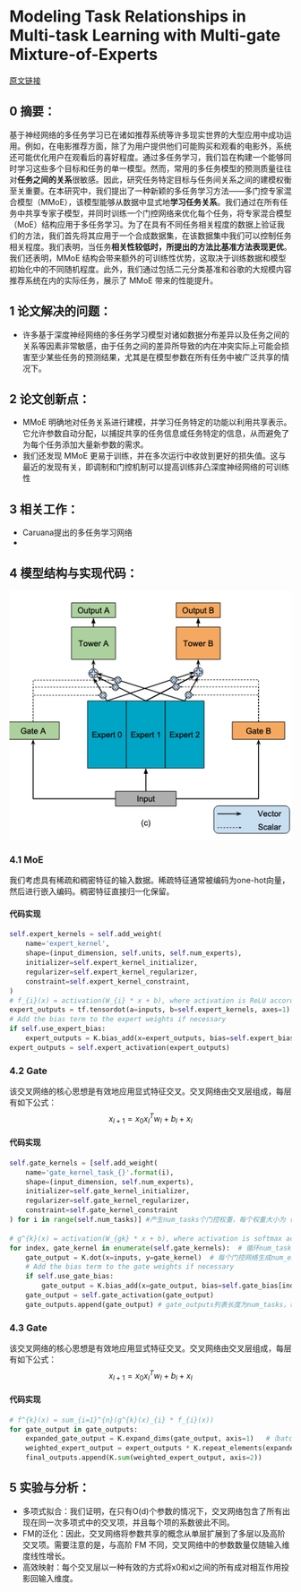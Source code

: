 # Modeling Task Relationships in Multi-task Learning with Multi-gate Mixture-of-Experts
[原文链接](https://dl.acm.org/doi/10.1145/3219819.3220007)
## 0 摘要：
基于神经网络的多任务学习已在诸如推荐系统等许多现实世界的大型应用中成功运用。例如，在电影推荐方面，除了为用户提供他们可能购买和观看的电影外，系统还可能优化用户在观看后的喜好程度。通过多任务学习，我们旨在构建一个能够同时学习这些多个目标和任务的单一模型。然而，常用的多任务模型的预测质量往往对**任务之间的关系**很敏感。因此，研究任务特定目标与任务间关系之间的建模权衡至关重要。在本研究中，我们提出了一种新颖的多任务学习方法——多门控专家混合模型（MMoE），该模型能够从数据中显式地**学习任务关系**。我们通过在所有任务中共享专家子模型，并同时训练一个门控网络来优化每个任务，将专家混合模型（MoE）结构应用于多任务学习。为了在具有不同任务相关程度的数据上验证我们的方法，我们首先将其应用于一个合成数据集，在该数据集中我们可以控制任务相关程度。我们表明，当任务**相关性较低时，所提出的方法比基准方法表现更优**。我们还表明，MMoE 结构会带来额外的可训练性优势，这取决于训练数据和模型初始化中的不同随机程度。此外，我们通过包括二元分类基准和谷歌的大规模内容推荐系统在内的实际任务，展示了 MMoE 带来的性能提升。
## 1 论文解决的问题：
* 许多基于深度神经网络的多任务学习模型对诸如数据分布差异以及任务之间的关系等因素非常敏感，由于任务之间的差异所导致的内在冲突实际上可能会损害至少某些任务的预测结果，尤其是在模型参数在所有任务中被广泛共享的情况下。
## 2 论文创新点：
* MMoE 明确地对任务关系进行建模，并学习任务特定的功能以利用共享表示。它允许参数自动分配，以捕捉共享的任务信息或任务特定的信息，从而避免了为每个任务添加大量新参数的需求。
* 我们还发现 MMoE 更易于训练，并在多次运行中收敛到更好的损失值。这与最近的发现有关，即调制和门控机制可以提高训练非凸深度神经网络的可训练性
## 3 相关工作：
* Caruana提出的多任务学习网络
* 
## 4 模型结构与实现代码：
![输入图片说明](/imgs/2025-07-08/2mfzuxK6OdtwCFwc.png)
### 4.1 MoE
我们考虑具有稀疏和稠密特征的输入数据。稀疏特征通常被编码为one-hot向量，然后进行嵌入编码。稠密特征直接归一化保留。
#### 代码实现
```Python
self.expert_kernels = self.add_weight(  
    name='expert_kernel',  
    shape=(input_dimension, self.units, self.num_experts),  
    initializer=self.expert_kernel_initializer,  
    regularizer=self.expert_kernel_regularizer,  
    constraint=self.expert_kernel_constraint,  
)
# f_{i}(x) = activation(W_{i} * x + b), where activation is ReLU according to the paper   
expert_outputs = tf.tensordot(a=inputs, b=self.expert_kernels, axes=1) # 输入(batch_size, input_dimension)的最后一维和权重(input_dimension,units, num_experts)的第一维点积(batch_size, units, num_experts)  
# Add the bias term to the expert weights if necessary  
if self.use_expert_bias:  
    expert_outputs = K.bias_add(x=expert_outputs, bias=self.expert_bias)  
expert_outputs = self.expert_activation(expert_outputs)
```
### 4.2 Gate
该交叉网络的核心思想是有效地应用显式特征交叉。交叉网络由交叉层组成，每层有如下公式：
$$x_{l+1}=x_{0}x_{l}^Tw_{l}+b_{l}+x_{l}$$
#### 代码实现
```Python
self.gate_kernels = [self.add_weight(  
    name='gate_kernel_task_{}'.format(i),  
    shape=(input_dimension, self.num_experts),  
    initializer=self.gate_kernel_initializer,  
    regularizer=self.gate_kernel_regularizer,  
    constraint=self.gate_kernel_constraint  
) for i in range(self.num_tasks)] #产生num_tasks个门控权重，每个权重大小为（input_dimension, self.num_experts）

# g^{k}(x) = activation(W_{gk} * x + b), where activation is softmax according to the paper    
for index, gate_kernel in enumerate(self.gate_kernels):  # 循环num_tasks次
    gate_output = K.dot(x=inputs, y=gate_kernel)  # 每个门控网络生成num_experts个注意力。
    # Add the bias term to the gate weights if necessary  
    if self.use_gate_bias:  
        gate_output = K.bias_add(x=gate_output, bias=self.gate_bias[index])  
    gate_output = self.gate_activation(gate_output)  
    gate_outputs.append(gate_output) # gate_outputs列表长度为num_tasks，每一元素为（batch_size, num_experts）
```
### 4.3 Gate
该交叉网络的核心思想是有效地应用显式特征交叉。交叉网络由交叉层组成，每层有如下公式：
$$x_{l+1}=x_{0}x_{l}^Tw_{l}+b_{l}+x_{l}$$
#### 代码实现
```Python
# f^{k}(x) = sum_{i=1}^{n}(g^{k}(x)_{i} * f_{i}(x))   
for gate_output in gate_outputs:  
    expanded_gate_output = K.expand_dims(gate_output, axis=1)   #（batch_size, 1, num_experts）
    weighted_expert_output = expert_outputs * K.repeat_elements(expanded_gate_output, self.units, axis=1)  #  (batch_size, units, num_experts) * (batch_size, units, num_experts) 
    final_outputs.append(K.sum(weighted_expert_output, axis=2))
```

## 5 实验与分析：
-   多项式拟合：我们证明，在只有O(d)个参数的情况下，交叉网络包含了所有出现在同一次多项式中的交叉项，并且每个项的系数彼此不同。
-   FM的泛化：因此，交叉网络将参数共享的概念从单层扩展到了多层以及高阶交叉项。需要注意的是，与高阶 FM 不同，交叉网络中的参数数量仅随输入维度线性增长。
-   高效映射：每个交叉层以一种有效的方式将x0和xl之间的所有成对相互作用投影回输入维度。
<!--stackedit_data:
eyJoaXN0b3J5IjpbMTAxMDg4OTAyNCwxNzU4Njk1MzY2LDEzNj
g0Njg0MzYsLTM4MDcwMzU0MCwtMTI1NzQwOTQ2OCwtMTIzMDE2
NTI4NCw3OTU1NzI1NCwxMjM3MTE3NzAsLTg1MTk5OTcxNCwtMT
c4MzY5MzkyMiw2NjE2NzkyMl19
-->